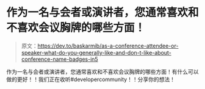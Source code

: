 # 作为一名与会者或演讲者，您通常喜欢和不喜欢会议胸牌的哪些方面！

> 原文：<https://dev.to/baskarmib/as-a-conference-attendee-or-speaker-what-do-you-generally-like-and-don-t-like-about-conference-name-badges-in5>

作为一名与会者或演讲者，您通常喜欢和不喜欢会议胸牌的哪些方面！有什么可以做的更好！！我们正在收听#developercommunity！！分享你的想法！